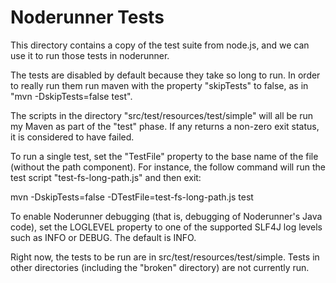 # Noderunner Tests

This directory contains a copy of the test suite from node.js, and we can use it to run those tests in
noderunner.

The tests are disabled by default because they take so long to run. In order to really run them run maven
with the property "skipTests" to false, as in "mvn -DskipTests=false test".

The scripts in the directory "src/test/resources/test/simple" will all be run my Maven as part of the "test"
phase. If any returns a non-zero exit status, it is considered to have failed.

To run a single test, set the "TestFile" property to the base name of the file (without the path
component). For instance, the follow command will run the test script "test-fs-long-path.js" and then exit:

mvn -DskipTests=false -DTestFile=test-fs-long-path.js test

To enable Noderunner debugging (that is, debugging of Noderunner's Java code), set the LOGLEVEL
property to one of the supported SLF4J log levels such as INFO or DEBUG. The default is INFO.

Right now, the tests to be run are in src/test/resources/test/simple. Tests in other directories (including
the "broken" directory) are not currently run.


